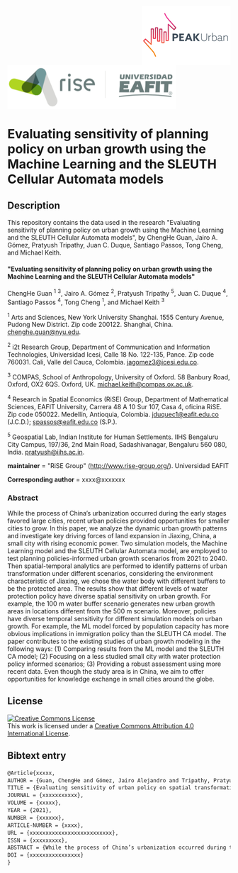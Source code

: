 <img src="figs/PEAKurban.png" alt="PEAK Urban logo" align="right" width ="200" height="133">

<img src="figs/logo_rise_eafit.png" alt="RiSE-group logo" align="middle" width ="380" height="100">


Evaluating sensitivity of planning policy on urban growth using the Machine Learning and the SLEUTH Cellular Automata models
=================================================================================


## Description

This repository contains the data used in the research "Evaluating sensitivity of planning policy on urban growth using the Machine Learning and the SLEUTH Cellular Automata models", by ChengHe Guan, Jairo A. Gómez, Pratyush Tripathy, Juan C. Duque, Santiago Passos, Tong Cheng, and Michael Keith.

#### "Evaluating sensitivity of planning policy on urban growth using the Machine Learning and the SLEUTH Cellular Automata models"

ChengHe Guan <sup>1</sup> <sup>3</sup>, Jairo A. Gómez <sup>2</sup>, Pratyush Tripathy <sup>5</sup>, Juan C. Duque <sup>4</sup>, Santiago Passos <sup>4</sup>, Tong Cheng <sup>1</sup>, and Michael Keith <sup>3</sup>

<sup>1</sup> Arts and Sciences, New York University Shanghai. 1555 Century Avenue, Pudong New District. Zip code 200122. Shanghai, China. chenghe.guan@nyu.edu.

<sup>2</sup> i2t Research Group, Department of Communication and Information Technologies, Universidad Icesi, Calle 18 No. 122-135, Pance. Zip code 760031. Cali, Valle del Cauca, Colombia. jagomez3@icesi.edu.co.

<sup>3</sup> COMPAS, School of Anthropology, University of Oxford. 58 Banbury Road, Oxford, OX2 6QS. Oxford, UK. michael.keith@compas.ox.ac.uk.

<sup>4</sup> Research in Spatial Economics (RiSE) Group, Department of Mathematical Sciences, EAFIT University, Carrera 48 A 10 Sur 107, Casa 4, oficina RiSE. Zip code 050022. Medellín, Antioquia, Colombia. jduquec1@eafit.edu.co (J.C.D.); spassos@eafit.edu.co (S.P.).

<sup>5</sup> Geospatial Lab, Indian Institute for Human Settlements. IIHS Bengaluru City Campus, 197/36, 2nd Main Road, Sadashivanagar, Bengaluru 560 080, India. pratyush@iihs.ac.in.

__maintainer__ = "RiSE Group"  (http://www.rise-group.org/). Universidad EAFIT

__Corresponding author__ = xxxx@xxxxxxx

### Abstract

While the process of China’s urbanization occurred during the early stages favored large cities, recent urban policies provided opportunities for smaller cities to grow. In this paper, we analyze the dynamic urban growth patterns and investigate key driving forces of land expansion in Jiaxing, China, a small city with rising economic power. Two simulation models, the Machine Learning model and the SLEUTH Cellular Automata model, are employed to test planning policies-informed urban growth scenarios from 2021 to 2040. Then spatial-temporal analytics are performed to identify patterns of urban transformation under different scenarios, considering the environment characteristic of Jiaxing, we chose the water body with different buffers to be the protected area. The results show that different levels of water protection policy have diverse spatial sensitivity on urban growth. For example, the 100 m water buffer scenario generates new urban growth areas in locations different from the 500 m scenario. Moreover, policies have diverse temporal sensitivity for different simulation models on urban growth. For example, the ML model forced by population capacity has more obvious implications in immigration policy than the SLEUTH CA model. The paper contributes to the existing studies of urban growth modeling in the following ways: (1) Comparing results from the ML model and the SLEUTH CA model; (2) Focusing on a less studied small city with water protection policy informed scenarios; (3) Providing a robust assessment using more recent data. Even though the study area is in China, we aim to offer opportunities for knowledge exchange in small cities around the globe.

## License

<a rel="license" href="http://creativecommons.org/licenses/by/4.0/"><img alt="Creative Commons License" style="border-width:0" src="https://i.creativecommons.org/l/by/4.0/88x31.png" /></a><br />This work is licensed under a <a rel="license" href="http://creativecommons.org/licenses/by/4.0/">Creative Commons Attribution 4.0 International License</a>.

## Bibtext entry

```tex
@Article{xxxxx,
AUTHOR = {Guan, ChengHe and Gómez, Jairo Alejandro and Tripathy, Pratyush and Duque, Juan Carlos and Passos, Santiago and Cheng, Tong and Keith, Michael},
TITLE = {Evaluating sensitivity of urban policy on spatial transformation and urban growth},
JOURNAL = {xxxxxxxxxxx},
VOLUME = {xxxxx},
YEAR = {2021},
NUMBER = {xxxxxx},
ARTICLE-NUMBER = {xxxx},
URL = {xxxxxxxxxxxxxxxxxxxxxxxxxx},
ISSN = {xxxxxxxxx},
ABSTRACT = {While the process of China’s urbanization occurred during the early stages favored large cities, recent urban policies provided opportunities for smaller cities to grow. In this paper, we analyze the dynamic urban growth patterns and investigate key driving forces of land expansion in Jiaxing, China, a small city with rising economic power. Two simulation models, the Machine Learning model and the SLEUTH Cellular Automata model, are employed to test planning policies-informed urban growth scenarios from 2021 to 2040. Then spatial-temporal analytics are performed to identify patterns of urban transformation under different scenarios, considering the environment characteristic of Jiaxing, we chose the water body with different buffers to be the protected area. The results show that different levels of water protection policy have diverse spatial sensitivity on urban growth. For example, the 100 m water buffer scenario generates new urban growth areas in locations different from the 500 m scenario. Moreover, policies have diverse temporal sensitivity for different simulation models on urban growth. For example, the ML model forced by population capacity has more obvious implications in immigration policy than the SLEUTH CA model. The paper contributes to the existing studies of urban growth modeling in the following ways: (1) Comparing results from the ML model and the SLEUTH CA model; (2) Focusing on a less studied small city with water protection policy informed scenarios; (3) Providing a robust assessment using more recent data. Even though the study area is in China, we aim to offer opportunities for knowledge exchange in small cities around the globe.},
DOI = {xxxxxxxxxxxxxxxx}
}
```

